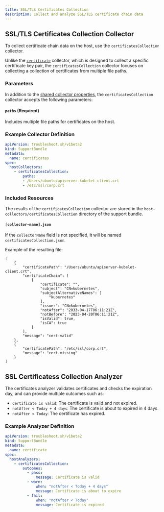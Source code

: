 ```yaml
---
title: SSL/TLS Certificates Collection
description: Collect and analyze SSL/TLS certificate chain data 
---
```


## SSL/TLS Certificates Collection Collector

To collect certificate chain data on the host, use the `certificatesCollection` collector.

Unlike the [`certificate`](/host-collect-analyze/certificate/) collector, which is designed to collect a specific certificate key pair, the `certificatesCollection` collector focuses on collecting a collection of certificates from multiple file paths.

### Parameters

In addition to the [shared collector properties](/collect/collectors/#shared-properties), the `certificatesCollection` collector accepts the following parameters:

#### `paths` (Required)
Includes multiple file paths for certificates on the host.

### Example Collector Definition

```yaml
apiVersion: troubleshoot.sh/v1beta2
kind: SupportBundle
metadata:
  name: certificates
spec:
  hostCollectors:
    - certificatesCollection:
        paths: 
        - /Users/ubuntu/apiserver-kubelet-client.crt
        - /etc/ssl/corp.crt
```

### Included Resources

The results of the `certificatesCollection` collector are stored in the `host-collectors/certificatesCollection` directory of the support bundle.

#### `[collector-name].json`

If the `collectorName` field is not specified, it will be named `certificatesCollection.json`.

Example of the resulting file:

```
[
	{
		"certificatePath": "/Users/ubuntu/apiserver-kubelet-client.crt",
		"certificateChain": [
			{
				"certificate": "",
				"subject": "CN=kubernetes",
				"subjectAlternativeNames": [
					"kubernetes"
				],
				"issuer": "CN=kubernetes",
				"notAfter": "2033-04-17T06:11:21Z",
				"notBefore": "2023-04-20T06:11:21Z",
				"isValid": true,
				"isCA": true
			}
		],
		"message": "cert-valid"
	},
	{
		"certificatePath": "/etc/ssl/corp.crt",
		"message": "cert-missing"
	}
]
```

## SSL Certificatess Collection Analyzer

The certificates analyzer validates certificates and checks the expiration day, and can provide multiple outcomes such as:

- `Certificate is valid`: The certificate is valid and not expired.
- `notAfter < Today + 4 days`: The certificate is about to expired in 4 days.
- `notAfter < Today`:  The certificate has expired.

### Example Analyzer Definition

```yaml
apiVersion: troubleshoot.sh/v1beta2
kind: SupportBundle
metadata:
  name: certificate
spec:
  hostAnalyzers:
    - certificatesCollection:
        outcomes:
          - pass:
              message: Certificate is valid
          - warn:
              when: "notAfter < Today + 4 days"
              message: Certificate is about to expire
          - fail:
              when: "notAfter < Today"
              message: Certificate is expired
```
